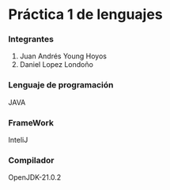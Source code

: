 <h1>Práctica 1 de lenguajes</h1>

<h3>Integrantes</h3>
<ol>
    <li>Juan Andrés Young Hoyos</li>
    <li>Daniel Lopez Londoño</li>
</ol>

<h3>Lenguaje de programación</h3>
<p>JAVA</p>

<h3>FrameWork</h3>
<p>InteliJ</p>


<h3>Compilador</h3>
<p>OpenJDK-21.0.2</p>